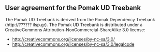 User agreement for the Pomak UD Treebank
----------------------------------------

The Pomak UD Treebank is derived from the Pomak Dependency Treebank (http://?????? ilsp.gr). 
The Pomak UD Treebank is distributed under a CreativeCommons Attribution-NonCommercial-ShareAlike 3.0 license:

- http://creativecommons.org/licenses/by-nc-sa/3.0/
- http://creativecommons.org/licenses/by-nc-sa/3.0/legalcode
